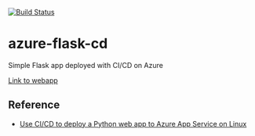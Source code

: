 [![Build Status](https://dev.azure.com/abdaloth/continuous-delivery-demo/_apis/build/status/abdaloth.azure-flask-cd?branchName=master)](https://dev.azure.com/abdaloth/continuous-delivery-demo/_build/latest?definitionId=1&branchName=master)
# azure-flask-cd
Simple Flask app deployed with CI/CD on Azure

[Link to webapp](https://cd-webapp-demo.azurewebsites.net/)
## Reference
 - [Use CI/CD to deploy a Python web app to Azure App Service on Linux](https://docs.microsoft.com/en-us/azure/devops/pipelines/ecosystems/python-webapp?view=azure-devops#provision-an-app-service-with-single-commands)